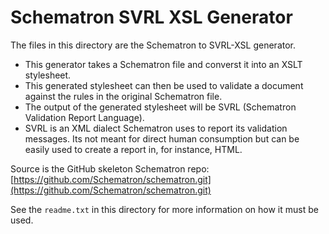 # Schematron SVRL XSL Generator

The files in this directory are the Schematron to SVRL-XSL generator. 

- This generator takes a Schematron file and converst it into an XSLT stylesheet. 
- This generated stylesheet can then be used to validate a document against the rules in the original Schematron file. 
- The output of the generated stylesheet will be SVRL (Schematron Validation Report Language). 
- SVRL is an XML dialect Schematron uses to report its validation messages. Its not meant for direct human consumption but can be easily used to create a report in, for instance, HTML. 

Source is the GitHub skeleton Schematron repo: 
[https://github.com/Schematron/schematron.git](https://github.com/Schematron/schematron.git)

See the `readme.txt` in this directory for more information on how it must be used.
